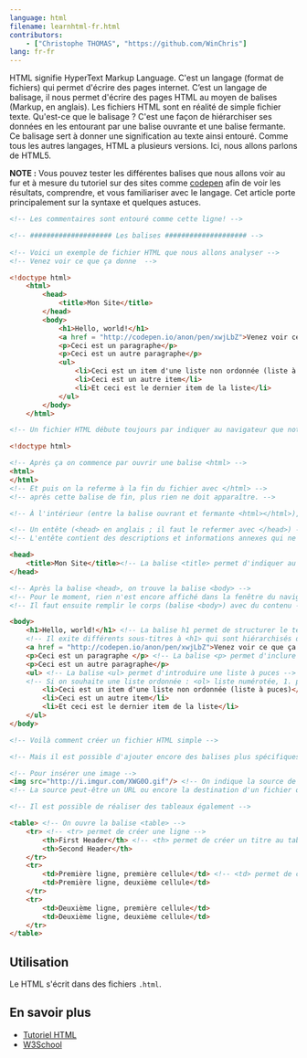 ```yaml
---
language: html
filename: learnhtml-fr.html
contributors:
    - ["Christophe THOMAS", "https://github.com/WinChris"]
lang: fr-fr
---
```


HTML signifie HyperText Markup Language. 
C'est un langage (format de fichiers) qui permet d'écrire des pages internet.
C’est un langage de balisage, il nous permet d'écrire des pages HTML au moyen de balises (Markup, en anglais).
Les fichiers HTML sont en réalité de simple fichier texte.
Qu'est-ce que le balisage ? C'est une façon de hiérarchiser ses données en les entourant par une balise ouvrante et une balise fermante. 
Ce balisage sert à donner une signification au texte ainsi entouré.
Comme tous les autres langages, HTML a plusieurs versions. Ici, nous allons parlons de HTML5.

**NOTE :** Vous pouvez tester les différentes balises que nous allons voir au fur et à mesure du tutoriel sur des sites comme [codepen](http://codepen.io/pen/) afin de voir les résultats, comprendre, et vous familiariser avec le langage.
Cet article porte principalement sur la syntaxe et quelques astuces.


```html
<!-- Les commentaires sont entouré comme cette ligne! -->

<!-- #################### Les balises #################### -->
   
<!-- Voici un exemple de fichier HTML que nous allons analyser -->
<!-- Venez voir ce que ça donne  --> 

<!doctype html>
	<html>
		<head>
			<title>Mon Site</title>
		</head>
		<body>
			<h1>Hello, world!</h1>
			<a href = "http://codepen.io/anon/pen/xwjLbZ">Venez voir ce que ça donne</a>
			<p>Ceci est un paragraphe</p>
			<p>Ceci est un autre paragraphe</p>
			<ul>
				<li>Ceci est un item d'une liste non ordonnée (liste à puces)</li>
				<li>Ceci est un autre item</li>
				<li>Et ceci est le dernier item de la liste</li>
			</ul>
		</body>
	</html>

<!-- Un fichier HTML débute toujours par indiquer au navigateur que notre page est faite en HTML -->

<!doctype html>

<!-- Après ça on commence par ouvrir une balise <html> -->
<html>
</html>
<!-- Et puis on la referme à la fin du fichier avec </html> -->
<!-- après cette balise de fin, plus rien ne doit apparaître. -->

<!-- À l'intérieur (entre la balise ouvrant et fermante <html></html>), on trouve : -->

<!-- Un entête (<head> en anglais ; il faut le refermer avec </head>) -->
<!-- L'entête contient des descriptions et informations annexes qui ne sont pas affichées : se sont les métadonnées -->

<head>
	<title>Mon Site</title><!-- La balise <title> permet d'indiquer au navigateur le titre à afficher dans la barre de l'onglet de la fenêtre -->
</head>

<!-- Après la balise <head>, on trouve la balise <body> -->
<!-- Pour le moment, rien n'est encore affiché dans la fenêtre du navigateur. -->
<!-- Il faut ensuite remplir le corps (balise <body>) avec du contenu -->

<body>
	<h1>Hello, world!</h1> <!-- La balise h1 permet de structurer le texte, c'est  un titre -->
	<!-- Il exite différents sous-titres à <h1> qui sont hiérarchisés du plus important (h2) au plus précis (h6) -->
	<a href = "http://codepen.io/anon/pen/xwjLbZ">Venez voir ce que ça donne</a> <!-- Lien vers la source cible indiqué dans href="" -->
	<p>Ceci est un paragraphe </p> <!-- La balise <p> permet d'inclure du texte à la page html -->
	<p>Ceci est un autre paragraphe</p>
	<ul> <!-- La balise <ul> permet d'introduire une liste à puces -->
	<!-- Si on souhaite une liste ordonnée : <ol> liste numérotée, 1. pour le premier élément, 2. pour le second, etc -->
		<li>Ceci est un item d'une liste non ordonnée (liste à puces)</li>
		<li>Ceci est un autre item</li>
		<li>Et ceci est le dernier item de la liste</li>
	</ul>
</body>

<!-- Voilà comment créer un fichier HTML simple -->

<!-- Mais il est possible d'ajouter encore des balises plus spécifiques -->

<!-- Pour insérer une image -->
<img src="http://i.imgur.com/XWG0O.gif"/> <!-- On indique la source de l'image dans src="" -->
<!-- La source peut-être un URL ou encore la destination d'un fichier de votre ordinateur -->

<!-- Il est possible de réaliser des tableaux également -->

<table> <!-- On ouvre la balise <table> -->
	<tr> <!-- <tr> permet de créer une ligne -->
		<th>First Header</th> <!-- <th> permet de créer un titre au tableau -->
		<th>Second Header</th>
	</tr>
	<tr>
		<td>Première ligne, première cellule</td> <!-- <td> permet de créer une cellule -->
		<td>Première ligne, deuxième cellule</td>
	</tr>
	<tr>
		<td>Deuxième ligne, première cellule</td>
		<td>Deuxième ligne, deuxième cellule</td>
	</tr>
</table>
```

## Utilisation

Le HTML s'écrit dans des fichiers `.html`.

## En savoir plus 

* [Tutoriel HTML](http://slaout.linux62.org/html_css/html.html)
* [W3School](http://www.w3schools.com/html/html_intro.asp)
